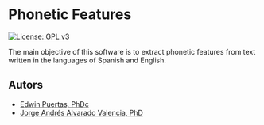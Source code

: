 # Phonetic Features
[![License: GPL v3](https://img.shields.io/badge/License-GPLv3-blue.svg)](https://www.gnu.org/licenses/gpl-3.0)

The main objective of this software is to extract phonetic features from text written in the languages of Spanish and English.

## Autors

- [Edwin Puertas, PhDc](epuerta@utb.edu.co)
- [Jorge Andrés Alvarado Valencia, PhD](jorge.alvarado@javeriana.edu.co)

